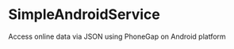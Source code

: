 SimpleAndroidService
====================

Access online data via JSON using PhoneGap on Android platform
